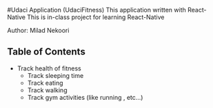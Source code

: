#Udaci Application (UdaciFitness)
This application written with React-Native
This is in-class project for learning React-Native

Author: Milad Nekoori

## Table of Contents
* Track health of fitness
    * Track sleeping time
    * Track eating
    * Track walking
    * Track gym activities (like running , etc...)